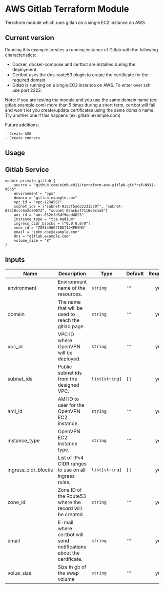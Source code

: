 # AWS Gitlab Terraform Module

Terraform module which runs gitlan on a single EC2 instance on AWS.

## Current version

Running this example creates a running instance of Gitlab with the following characteristics:
   
   - Docker, docker-compose and certbot are installed during the deployment.
   - Certbot uses the dns-route53 plugin to create the certificate for the required domain. 
   - Gitlab is running on a single EC2 instance on AWS. To enter over ssh use port 2222.
   
   Note: if you are testing the module and you use the same domain name (ex: gitlab.example.com) more than 5 times during a short term, certbot will fail and won't let you create/update certificates using the same domain name. Try another one if this happens (ex: gitlab1.example.com)
   
Future additions:

    - Create ASG
    - Create runners
    
## Usage

## Gitlab Service

```hcl
module private_gitlab {
    source = "github.com/nimbux911/terraform-aws-gitlab.git?ref=N911-9555"
    environment = "ops"
    domain = "gitlab.example.com"
    vpc_id = "vpc-1234567"
    subnet_ids = ["subnet-01a3f5a6b3231570f", "subnet-03310ccc0e2c89072", "subnet-02acbaf7116d9c1a9"]
    ami_id = "ami-052efd3df9dad4825"
    instance_type = "t3a.medium"
    ingress_cidr_blocks = ["0.0.0.0/0"]
    zone_id = "Z05149662IBDII4KPR8MQ"
    email = "john.doe@example.com"
    dns = "gitlab.example.com"
    volume_size = "8"
}
```

## Inputs

| Name | Description | Type | Default | Required |
|------|-------------|------|---------|:--------:|
| environment | Environment name of the resources. | `string` | `""` | yes |
| domain | The name that will be used to reach the gitlab page. | `string` | `""` | yes |
| vpc\_id | VPC ID where OpenVPN will be deployed. | `string` | `""` | yes |
| subnet\_ids | Public subnet ids from the designed VPC. | `list[string]` | `[]` | yes |
| ami\_id | AMI ID to user for the OpenVPN EC2 instance. | `string` | `""` | yes |
| instance\_type | OpenVPN EC2 instance type. | `string` | `""` | yes |
| ingress_cidr_blocks | List of IPv4 CIDR ranges to use on all ingress rules. | `list[string]` | `[]` | yes |
| zone_id | Zone ID of the Route53 where the record will be created. | `string` | `""` | yes |
| email | E-mail where certbot will send notifications about the certificate. | `string` | `""` | yes |
| volue_size | Size in gb of the swap volume | `string` | `""` | yes |
